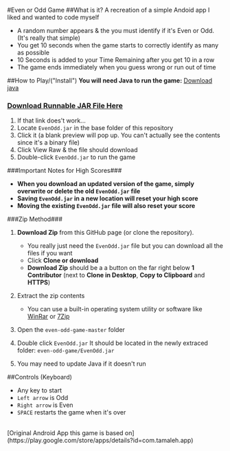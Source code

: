 #Even or Odd Game
##What is it?
A recreation of a simple Andoid app I liked and wanted to code myself

- A random number appears & the you must identify if it's Even or Odd. (It's really that simple)
- You get 10 seconds when the game starts to correctly identify as many as possible
- 10 Seconds is added to your Time Remaining after you get 10 in a row
- The game ends immediately when you guess wrong or run out of time

##How to Play/("Install")
**You will need Java to run the game:** [Download java](https://java.com/en/download/)

### **[Download Runnable JAR File Here](https://github.com/SleekPanther/even-odd-game/blob/master/EvenOdd.jar?raw=true)** ###
1. If that link does't work...
2. Locate `EvenOdd.jar` in the base folder of this repository
3. Click it (a blank preview will pop up. You can't actually see the contents since it's a binary file)
4. Click View Raw & the file should download
5. Double-click `EvenOdd.jar` to run the game

###Important Notes for High Scores###
- **When you download an updated version of the game, simply overwrite or delete the old `EvenOdd.jar` file**
- **Saving `EvenOdd.jar` in a new location will reset your high score**
- **Moving the existing `EvenOdd.jar` file will also reset your score**

###Zip Method###
1. **Download Zip** from this GitHub page (or clone the repository).
    * You really just need the `EvenOdd.jar` file but you can download all the files if you want
    * Click  **Clone or download**
    * **Download Zip** should be a a button on the far right below **1 Contributor** (next to **Clone in Desktop**, **Copy to Clipboard** and **HTTPS**)
    
1. Extract the zip contents
    * You can use a  built-in operating system utility or software like [WinRar](http://www.rarlab.com/download.htm) or [7Zip](http://www.7-zip.org/download.html)
    
3. Open the `even-odd-game-master` folder
4. Double click `EvenOdd.jar` It should be located in the newly extraced folder: `even-odd-game/EvenOdd.jar`
5. You may need to update Java if it doesn't run

##Controls (Keyboard)
- Any key to start
- `Left arrow` is Odd
- `Right arrow` is Even
- `SPACE` restarts the game when it's over

<br>
[Original Android App this game is based on](https://play.google.com/store/apps/details?id=com.tamaleh.app)